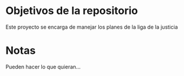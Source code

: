 # Objetivos de la repositorio

Este proyecto se encarga de manejar los planes de la liga de la justicia


# Notas

Pueden hacer lo que quieran...